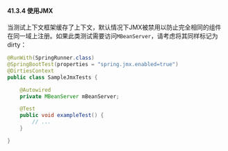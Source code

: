 #### 41.3.4 使用JMX

当测试上下文框架缓存了上下文，默认情况下JMX被禁用以防止完全相同的组件在同一域上注册。如果此类测试需要访问`MBeanServer`，请考虑将其同样标记为dirty：

```java
@RunWith(SpringRunner.class)
@SpringBootTest(properties = "spring.jmx.enabled=true")
@DirtiesContext
public class SampleJmxTests {

    @Autowired
    private MBeanServer mBeanServer;

    @Test
    public void exampleTest() {
        // ...
    }

}
```
